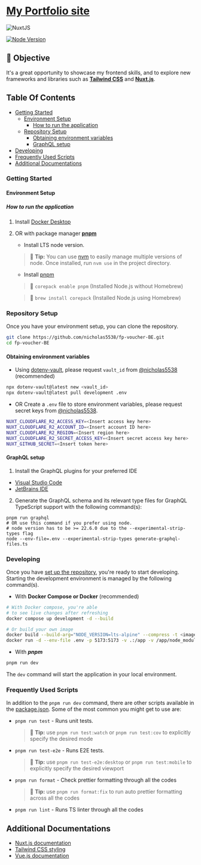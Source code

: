 # [My Portfolio site](https://www.nicholasyong.dev "My portfolio page")

![NuxtJS](https://img.shields.io/badge/nuxt.js-000000?style=for-the-badge&logo=nuxtdotjs&logoColor=white)

[![Node Version](https://img.shields.io/badge/Node-LTS-brightgreen.svg)](https://github.com/nicholas5538/portfolio/blob/main/.nvmrc)

## 💪 Objective

It's a great opportunity to showcase my frontend skills, and to explore new frameworks and libraries such as **[Tailwind CSS](https://tailwindcss.com "tailwindcss homepage")** and **[Nuxt.js](https://nuxt.com/ "Nuxt.js homepage")**.

## Table Of Contents

- [Getting Started](#getting-started)
  - [Environment Setup](#environment-setup)
    - [How to run the application](#how-to-run-the-application)
  - [Repository Setup](#repository-setup)
    - [Obtaining environment variables](#obtaining-environment-variables)
    - [GraphQL setup](#graphql-setup)
- [Developing](#developing)
- [Frequently Used Scripts](#frequently-used-scripts)
- [Additional Documentations](#additional-documentations)

### Getting Started

#### Environment Setup

##### How to run the application

1. Install [Docker Desktop](https://www.docker.com/products/docker-desktop/)

2. OR with package manager **[pnpm](https://pnpm.io/installation)**

   - Install LTS node version.

   > 💁 **Tip:** You can use [nvm](https://github.com/nvm-sh/nvm "nvm repo") to easily manage multiple versions of node.
   > Once installed, run `nvm use` in the project directory.

   - Install [pnpm](https://pnpm.io/installation)

   > 💁 `corepack enable pnpm` (Installed Node.js without Homebrew)

   > 💁 `brew install corepack` (Installed Node.js using Homebrew)

### Repository Setup

Once you have your environment setup, you can clone the repository.

```zsh
git clone https://github.com/nicholas5538/fp-voucher-BE.git
cd fp-voucher-BE
```

#### Obtaining environment variables

- Using [dotenv-vault](https://github.com/dotenv-org/dotenv-vault#pull "dotenv-vault GitHub repository"), please
  request `vault_id` from [@nicholas5538](https://github.com/nicholas5538) (recommended)

```zsh
npx dotenv-vault@latest new <vault_id>
npx dotenv-vault@latest pull development .env
```

- OR Create a `.env` file to store environment variables, please request secret keys
  from [@nicholas5538](https://github.com/nicholas5538 "nicholas5538 GitHub profile").

```sh
NUXT_CLOUDFLARE_R2_ACCESS_KEY=<Insert access key here>
NUXT_CLOUDFLARE_R2_ACCOUNT_ID=<Insert account ID here>
NUXT_CLOUDFLARE_R2_REGION=<Insert region here>
NUXT_CLOUDFLARE_R2_SECRET_ACCESS_KEY=<Insert secret access key here>
NUXT_GITHUB_SECRET=<Insert token here>
```

#### GraphQL setup

1. Install the GraphQL plugins for your preferred IDE

- [Visual Studio Code](https://marketplace.visualstudio.com/items?itemName=GraphQL.vscode-graphql "VSCode GraphQL feature support")
- [JetBrains IDE](https://plugins.jetbrains.com/plugin/8097-graphql "JetBrains IDE GraphQL feature support")

2. Generate the GraphQL schema and its relevant type files for GraphQL TypeScript support with the following command(s):

```
pnpm run graphql
# OR use this command if you prefer using node.
# node version has to be >= 22.6.0 due to the --experimental-strip-types flag
node --env-file=.env --experimental-strip-types generate-graphql-files.ts
```

### Developing

Once you have [set up the repository](#repo-setup), you're ready to start developing. Starting the development environment is managed by the following command(s).

- With **Docker Compose or Docker** (recommended)

```sh
# With Docker compose, you're able
# to see live changes after refreshing
docker compose up development -d --build

# Or build your own image
docker build --build-arg="NODE_VERSION=lts-alpine" --compress -t <image name> --target dev .
docker run -d --env-file .env -p 5173:5173 -v .:/app -v /app/node_modules --name <container name> <image name>
```

- With **_pnpm_**

```sh
pnpm run dev
```

The `dev` command will start the application in your local environment.

### Frequently Used Scripts

In addition to the `pnpm run dev` command, there are other scripts available in the [package.json](https://github.com/nicholas5538/portfolio-vue/blob/main/package.json#L6-L33). Some of the most common you might get to use are:

- `pnpm run test` - Runs unit tests.

  > 💁 **Tip:** use `pnpm run test:watch` or `pnpm run test:cov` to explicitly specify the desired mode

- `pnpm run test-e2e` - Runs E2E tests.

  > 💁 **Tip:** use `pnpm run test-e2e:desktop` or `pnpm run test:mobile` to explicitly specify the desired viewport

- `pnpm run format` - Check prettier formatting through all the codes

  > 💁 **Tip:** use `pnpm run format:fix` to run auto prettier formatting across all the codes

- `pnpm run lint` - Runs TS linter through all the codes

## Additional Documentations

- [Nuxt.js documentation](https://nuxt.com/docs/getting-started/installation "Nuxt.js documentation")
- [Tailwind CSS styling](https://tailwindcss.com/docs/installation "Tailwind CSS documentation")
- [Vue.js documentation](https://vuejs.org/guide/introduction.html "Vue 3 documentation")
